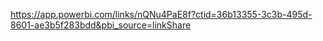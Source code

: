 https://app.powerbi.com/links/nQNu4PaE8f?ctid=36b13355-3c3b-495d-8601-ae3b5f283bdd&pbi_source=linkShare
